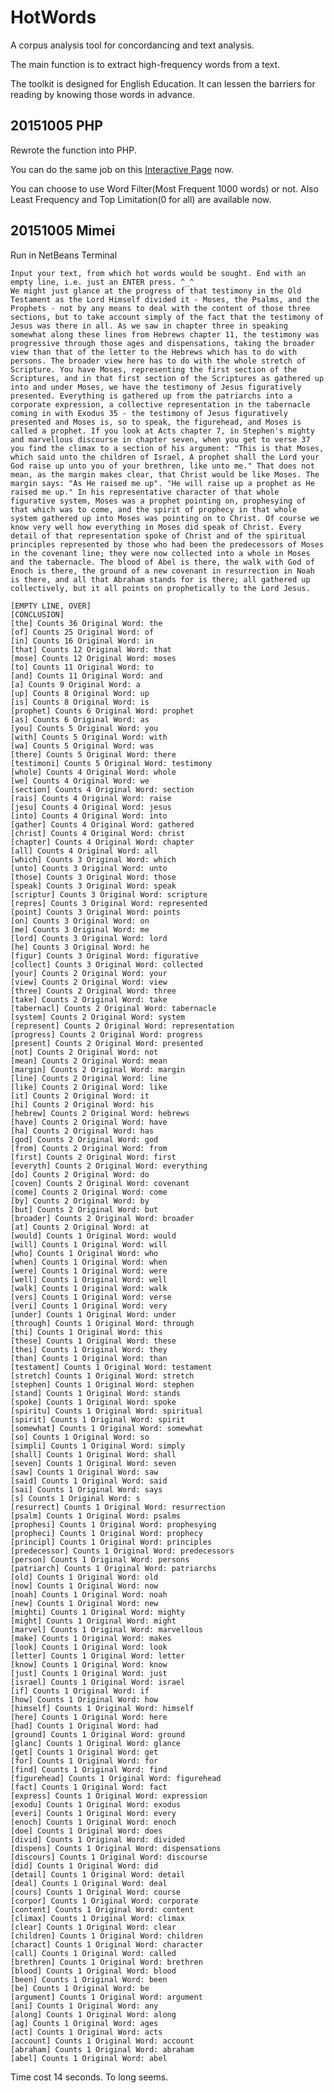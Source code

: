 # HotWords

A corpus analysis tool for concordancing and text analysis.

The main function is to extract high-frequency words from a text.

The toolkit is designed for English Education. It can lessen the barriers for reading by knowing those words in advance.


## 20151005 PHP

Rewrote the function into PHP. 

You can do the same job on this [Interactive Page](http://www.everstray.com/hotwords/) now.

You can choose to use Word Filter(Most Frequent 1000 words) or not. Also Least Frequency and Top Limitation(0 for all) are available now.

## 20151005 Mimei

Run in NetBeans Terminal

    Input your text, from which hot words would be sought. End with an empty line, i.e. just an ENTER press. ^_^
    We might just glance at the progress of that testimony in the Old Testament as the Lord Himself divided it - Moses, the Psalms, and the Prophets - not by any means to deal with the content of those three sections, but to take account simply of the fact that the testimony of Jesus was there in all. As we saw in chapter three in speaking somewhat along these lines from Hebrews chapter 11, the testimony was progressive through those ages and dispensations, taking the broader view than that of the letter to the Hebrews which has to do with persons. The broader view here has to do with the whole stretch of Scripture. You have Moses, representing the first section of the Scriptures, and in that first section of the Scriptures as gathered up into and under Moses, we have the testimony of Jesus figuratively presented. Everything is gathered up from the patriarchs into a corporate expression, a collective representation in the tabernacle coming in with Exodus 35 - the testimony of Jesus figuratively presented and Moses is, so to speak, the figurehead, and Moses is called a prophet. If you look at Acts chapter 7, in Stephen's mighty and marvellous discourse in chapter seven, when you get to verse 37 you find the climax to a section of his argument: "This is that Moses, which said unto the children of Israel, A prophet shall the Lord your God raise up unto you of your brethren, like unto me." That does not mean, as the margin makes clear, that Christ would be like Moses. The margin says: "As He raised me up". "He will raise up a prophet as He raised me up." In his representative character of that whole figurative system, Moses was a prophet pointing on, prophesying of that which was to come, and the spirit of prophecy in that whole system gathered up into Moses was pointing on to Christ. Of course we know very well how everything in Moses did speak of Christ. Every detail of that representation spoke of Christ and of the spiritual principles represented by those who had been the predecessors of Moses in the covenant line; they were now collected into a whole in Moses and the tabernacle. The blood of Abel is there, the walk with God of Enoch is there, the ground of a new covenant in resurrection in Noah is there, and all that Abraham stands for is there; all gathered up collectively, but it all points on prophetically to the Lord Jesus.

    [EMPTY LINE, OVER]
    [CONCLUSION]
    [the] Counts 36 Original Word: the
    [of] Counts 25 Original Word: of
    [in] Counts 16 Original Word: in
    [that] Counts 12 Original Word: that
    [mose] Counts 12 Original Word: moses
    [to] Counts 11 Original Word: to
    [and] Counts 11 Original Word: and
    [a] Counts 9 Original Word: a
    [up] Counts 8 Original Word: up
    [is] Counts 8 Original Word: is
    [prophet] Counts 6 Original Word: prophet
    [as] Counts 6 Original Word: as
    [you] Counts 5 Original Word: you
    [with] Counts 5 Original Word: with
    [wa] Counts 5 Original Word: was
    [there] Counts 5 Original Word: there
    [testimoni] Counts 5 Original Word: testimony
    [whole] Counts 4 Original Word: whole
    [we] Counts 4 Original Word: we
    [section] Counts 4 Original Word: section
    [rais] Counts 4 Original Word: raise
    [jesu] Counts 4 Original Word: jesus
    [into] Counts 4 Original Word: into
    [gather] Counts 4 Original Word: gathered
    [christ] Counts 4 Original Word: christ
    [chapter] Counts 4 Original Word: chapter
    [all] Counts 4 Original Word: all
    [which] Counts 3 Original Word: which
    [unto] Counts 3 Original Word: unto
    [those] Counts 3 Original Word: those
    [speak] Counts 3 Original Word: speak
    [scriptur] Counts 3 Original Word: scripture
    [repres] Counts 3 Original Word: represented
    [point] Counts 3 Original Word: points
    [on] Counts 3 Original Word: on
    [me] Counts 3 Original Word: me
    [lord] Counts 3 Original Word: lord
    [he] Counts 3 Original Word: he
    [figur] Counts 3 Original Word: figurative
    [collect] Counts 3 Original Word: collected
    [your] Counts 2 Original Word: your
    [view] Counts 2 Original Word: view
    [three] Counts 2 Original Word: three
    [take] Counts 2 Original Word: take
    [tabernacl] Counts 2 Original Word: tabernacle
    [system] Counts 2 Original Word: system
    [represent] Counts 2 Original Word: representation
    [progress] Counts 2 Original Word: progress
    [present] Counts 2 Original Word: presented
    [not] Counts 2 Original Word: not
    [mean] Counts 2 Original Word: mean
    [margin] Counts 2 Original Word: margin
    [line] Counts 2 Original Word: line
    [like] Counts 2 Original Word: like
    [it] Counts 2 Original Word: it
    [hi] Counts 2 Original Word: his
    [hebrew] Counts 2 Original Word: hebrews
    [have] Counts 2 Original Word: have
    [ha] Counts 2 Original Word: has
    [god] Counts 2 Original Word: god
    [from] Counts 2 Original Word: from
    [first] Counts 2 Original Word: first
    [everyth] Counts 2 Original Word: everything
    [do] Counts 2 Original Word: do
    [coven] Counts 2 Original Word: covenant
    [come] Counts 2 Original Word: come
    [by] Counts 2 Original Word: by
    [but] Counts 2 Original Word: but
    [broader] Counts 2 Original Word: broader
    [at] Counts 2 Original Word: at
    [would] Counts 1 Original Word: would
    [will] Counts 1 Original Word: will
    [who] Counts 1 Original Word: who
    [when] Counts 1 Original Word: when
    [were] Counts 1 Original Word: were
    [well] Counts 1 Original Word: well
    [walk] Counts 1 Original Word: walk
    [vers] Counts 1 Original Word: verse
    [veri] Counts 1 Original Word: very
    [under] Counts 1 Original Word: under
    [through] Counts 1 Original Word: through
    [thi] Counts 1 Original Word: this
    [these] Counts 1 Original Word: these
    [thei] Counts 1 Original Word: they
    [than] Counts 1 Original Word: than
    [testament] Counts 1 Original Word: testament
    [stretch] Counts 1 Original Word: stretch
    [stephen] Counts 1 Original Word: stephen
    [stand] Counts 1 Original Word: stands
    [spoke] Counts 1 Original Word: spoke
    [spiritu] Counts 1 Original Word: spiritual
    [spirit] Counts 1 Original Word: spirit
    [somewhat] Counts 1 Original Word: somewhat
    [so] Counts 1 Original Word: so
    [simpli] Counts 1 Original Word: simply
    [shall] Counts 1 Original Word: shall
    [seven] Counts 1 Original Word: seven
    [saw] Counts 1 Original Word: saw
    [said] Counts 1 Original Word: said
    [sai] Counts 1 Original Word: says
    [s] Counts 1 Original Word: s
    [resurrect] Counts 1 Original Word: resurrection
    [psalm] Counts 1 Original Word: psalms
    [prophesi] Counts 1 Original Word: prophesying
    [propheci] Counts 1 Original Word: prophecy
    [principl] Counts 1 Original Word: principles
    [predecessor] Counts 1 Original Word: predecessors
    [person] Counts 1 Original Word: persons
    [patriarch] Counts 1 Original Word: patriarchs
    [old] Counts 1 Original Word: old
    [now] Counts 1 Original Word: now
    [noah] Counts 1 Original Word: noah
    [new] Counts 1 Original Word: new
    [mighti] Counts 1 Original Word: mighty
    [might] Counts 1 Original Word: might
    [marvel] Counts 1 Original Word: marvellous
    [make] Counts 1 Original Word: makes
    [look] Counts 1 Original Word: look
    [letter] Counts 1 Original Word: letter
    [know] Counts 1 Original Word: know
    [just] Counts 1 Original Word: just
    [israel] Counts 1 Original Word: israel
    [if] Counts 1 Original Word: if
    [how] Counts 1 Original Word: how
    [himself] Counts 1 Original Word: himself
    [here] Counts 1 Original Word: here
    [had] Counts 1 Original Word: had
    [ground] Counts 1 Original Word: ground
    [glanc] Counts 1 Original Word: glance
    [get] Counts 1 Original Word: get
    [for] Counts 1 Original Word: for
    [find] Counts 1 Original Word: find
    [figurehead] Counts 1 Original Word: figurehead
    [fact] Counts 1 Original Word: fact
    [express] Counts 1 Original Word: expression
    [exodu] Counts 1 Original Word: exodus
    [everi] Counts 1 Original Word: every
    [enoch] Counts 1 Original Word: enoch
    [doe] Counts 1 Original Word: does
    [divid] Counts 1 Original Word: divided
    [dispens] Counts 1 Original Word: dispensations
    [discours] Counts 1 Original Word: discourse
    [did] Counts 1 Original Word: did
    [detail] Counts 1 Original Word: detail
    [deal] Counts 1 Original Word: deal
    [cours] Counts 1 Original Word: course
    [corpor] Counts 1 Original Word: corporate
    [content] Counts 1 Original Word: content
    [climax] Counts 1 Original Word: climax
    [clear] Counts 1 Original Word: clear
    [children] Counts 1 Original Word: children
    [charact] Counts 1 Original Word: character
    [call] Counts 1 Original Word: called
    [brethren] Counts 1 Original Word: brethren
    [blood] Counts 1 Original Word: blood
    [been] Counts 1 Original Word: been
    [be] Counts 1 Original Word: be
    [argument] Counts 1 Original Word: argument
    [ani] Counts 1 Original Word: any
    [along] Counts 1 Original Word: along
    [ag] Counts 1 Original Word: ages
    [act] Counts 1 Original Word: acts
    [account] Counts 1 Original Word: account
    [abraham] Counts 1 Original Word: abraham
    [abel] Counts 1 Original Word: abel
    
Time cost 14 seconds. To long seems.
